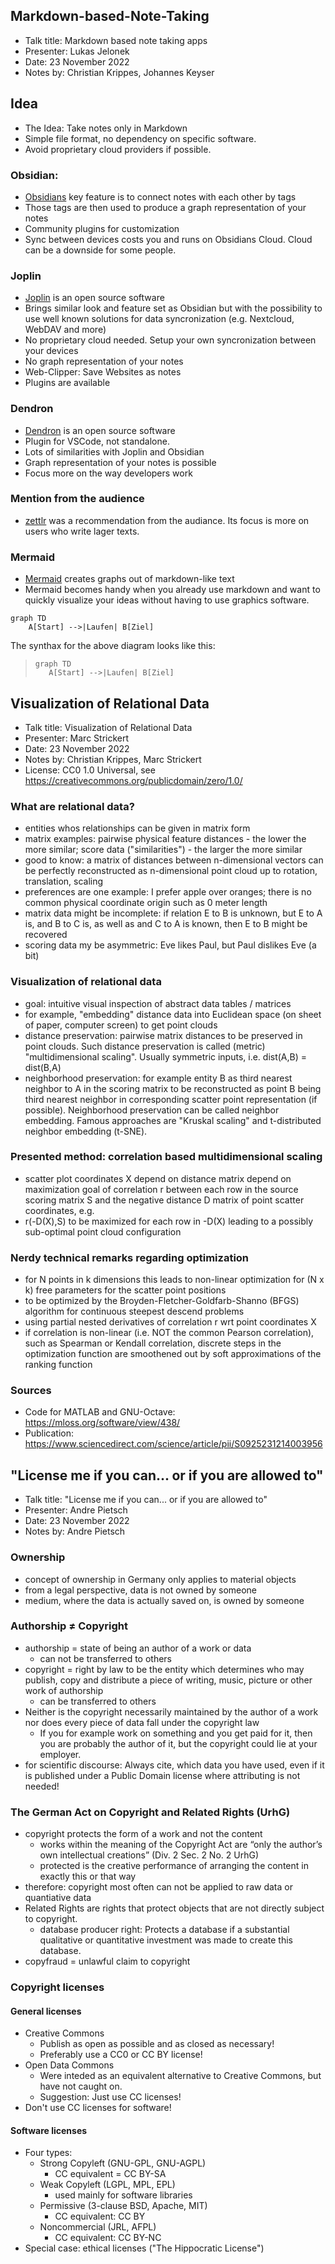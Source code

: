 

## Markdown-based-Note-Taking
- Talk title: Markdown based note taking apps
- Presenter: Lukas Jelonek
- Date: 23 November 2022
- Notes by: Christian Krippes, Johannes Keyser

## Idea
- The Idea: Take notes only in Markdown
- Simple file format, no dependency on specific software. 
- Avoid proprietary cloud providers if possible.

### Obsidian:

- [Obsidians] key feature is to connect notes with each other by tags
- Those tags are then used to produce a graph representation of your notes
- Community plugins for customization
- Sync between devices costs you and runs on Obsidians Cloud. 
  Cloud can be a downside for some people.


### Joplin

- [Joplin] is an open source software
- Brings similar look and feature set as Obsidian but with the possibility
to use well known solutions for data syncronization (e.g. Nextcloud, WebDAV and more)
- No proprietary cloud needed. Setup your own syncronization between your devices
- No graph representation of your notes
- Web-Clipper: Save Websites as notes
- Plugins are available


### Dendron
- [Dendron] is an open source software
- Plugin for VSCode, not standalone.
- Lots of similarities with Joplin and Obsidian
- Graph representation of your notes is possible
- Focus more on the way developers work


### Mention from the audience
 - [zettlr] was a recommendation from the audiance. 
 Its focus is more on users who write lager texts.

[Obsidians]:https://obsidian.md/
[Joplin]:https://joplinapp.org/
[Dendron]:https://www.dendron.so/
[zettlr]:https://www.zettlr.com/


### Mermaid
- [Mermaid] creates graphs out of markdown-like text
- Mermaid becomes handy when you already use markdown and want to quickly
visualize your ideas without having to use graphics software.

```mermaid
graph TD
    A[Start] -->|Laufen| B[Ziel]
```
The synthax for the above diagram looks like this:


>```mermaid
>graph TD
>    A[Start] -->|Laufen| B[Ziel]
>```


[Mermaid]:https://mermaid-js.github.io/mermaid/#/


## Visualization of Relational Data

- Talk title: Visualization of Relational Data
- Presenter: Marc Strickert
- Date: 23 November 2022
- Notes by: Christian Krippes, Marc Strickert
- License: CC0 1.0 Universal, see https://creativecommons.org/publicdomain/zero/1.0/

### What are relational data?

- entities whos relationships can be given in matrix form
- matrix examples: pairwise physical feature distances - the lower the more similar;
   score data ("similarities") - the larger the more similar
- good to know: a matrix of distances between n-dimensional vectors can be perfectly
   reconstructed as n-dimensional point cloud up to rotation, translation, scaling
- preferences are one example: I prefer apple over oranges;
   there is no common physical coordinate origin such as 0 meter length
- matrix data might be incomplete: if relation E to B is unknown, but E to A is,
   and B to C is, as well as and C to A is known, then E to B might be recovered
- scoring data my be asymmetric: Eve likes Paul, but Paul dislikes Eve (a bit)

### Visualization of relational data

- goal: intuitive visual inspection of abstract data tables / matrices
- for example, "embedding" distance data into Euclidean space (on sheet of paper,
   computer screen) to get point clouds
- distance preservation: pairwise matrix distances to be preserved in point clouds.
   Such distance preservation is called (metric) "multidimensional scaling".
   Usually symmetric inputs, i.e. dist(A,B) = dist(B,A)
- neighborhood preservation: for example entity B as third nearest neighbor
   to A in the scoring matrix to be reconstructed as point B being third
   nearest neighbor in corresponding scatter point representation (if possible).
   Neighborhood preservation can be called neighbor embedding. Famous approaches
   are "Kruskal scaling" and t-distributed neighbor embedding (t-SNE).

### Presented method: correlation based multidimensional scaling
- scatter plot coordinates X depend on distance matrix depend on
   maximization goal of correlation r between each row in the source
   scoring matrix S and the negative distance D matrix of point scatter
   coordinates, e.g.
- r(-D(X),S) to be maximized for each row in -D(X) leading to a
   possibly sub-optimal point cloud configuration

### Nerdy technical remarks regarding optimization

- for N points in k dimensions this leads to non-linear optimization
   for (N x k) free parameters for the scatter point positions
- to be optimized by the Broyden-Fletcher-Goldfarb-Shanno (BFGS) algorithm
   for continuous steepest descend problems
- using partial nested derivatives of correlation r wrt point coordinates X
- if correlation is non-linear (i.e. NOT the common Pearson correlation),
   such as Spearman or Kendall correlation, discrete steps in the optimization
   function are smoothened out by soft approximations of the ranking function

### Sources
- Code for MATLAB and GNU-Octave: <https://mloss.org/software/view/438/>
- Publication: <https://www.sciencedirect.com/science/article/pii/S0925231214003956>


## "License me if you can... or if you are allowed to" 

- Talk title: "License me if you can... or if you are allowed to"
- Presenter: Andre Pietsch
- Date: 23 November 2022
- Notes by: Andre Pietsch

### Ownership
- concept of ownership in Germany only applies to material objects
- from a legal perspective, data is not owned by someone
- medium, where the data is actually saved on, is owned by someone

### Authorship ≠ Copyright 
- authorship = state of being an author of a work or data
  - can not be transferred to others
- copyright = right by law to be the entity which determines who may publish, copy and distribute a piece of writing, music, picture or other work of authorship
  - can be transferred to others
- Neither is the copyright necessarily maintained by the author of a work nor does every piece of data fall under the copyright law
  - If you for example work on something and you get paid for it, then you are probably the author of it, but the copyright could lie at your employer.
- for scientific discourse: Always cite, which data you have used, even if it is published under a Public Domain license where attributing is not needed!

### The German Act on Copyright and Related Rights (UrhG)
- copyright protects the form of a work and not the content
  - works within the meaning of the Copyright Act are “only the author’s own intellectual creations” (Div. 2 Sec. 2 No. 2 UrhG)
  - protected is the creative performance of arranging the content in exactly this or that way
- therefore: copyright most often can not be applied to raw data or quantiative data
- Related Rights are rights that protect objects that are not directly subject to copyright.
  - database producer right: Protects a database if a substantial qualitative or quantitative investment was made to create this database.
- copyfraud = unlawful claim to copyright

### Copyright licenses
#### General licenses
- Creative Commons
  - Publish as open as possible and as closed as necessary!
  - Preferably use a CC0 or CC BY license!
- Open Data Commons
  - Were inteded as an equivalent alternative to Creative Commons, but have not caught on.
  - Suggestion: Just use CC licenses!
- Don't use CC licenses for software!

#### Software licenses
- Four types:
  - Strong Copyleft (GNU-GPL, GNU-AGPL)
    - CC equivalent = CC BY-SA
  - Weak Copyleft (LGPL, MPL, EPL)
    - used mainly for software libraries
  - Permissive (3-clause BSD, Apache, MIT)
    - CC equivalent: CC BY
  - Noncommercial (JRL, AFPL)
    - CC equivalent: CC BY-NC
- Special case: ethical licenses ("The Hippocratic License")
